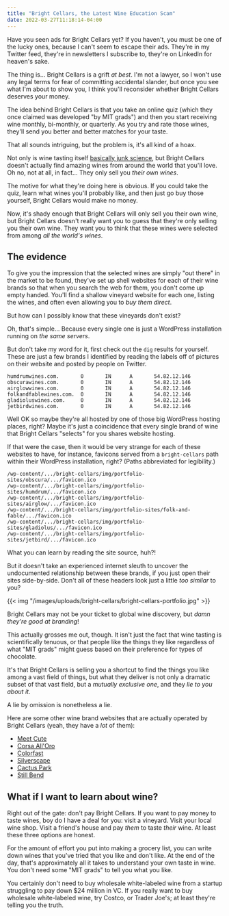 ```yaml
---
title: "Bright Cellars, the Latest Wine Education Scam"
date: 2022-03-27T11:18:14-04:00
---
```


Have you seen ads for Bright Cellars yet? If you haven't, you must be one of the
lucky ones, because I can't seem to escape their ads. They're in my Twitter
feed, they're in newsletters I subscribe to, they're on LinkedIn for heaven's
sake.

The thing is... Bright Cellars is a grift *at best*. I'm not a lawyer, so I
won't use any legal terms for fear of committing accidental slander, but once
you see what I'm about to show you, I think you'll reconsider whether Bright
Cellars deserves your money.

<!--more-->

The idea behind Bright Cellars is that you take an online quiz (which they once
claimed was developed "by MIT grads") and then you start receiving wine monthly,
bi-monthly, or quarterly. As you try and rate those wines, they'll send you
better and better matches for your taste.

That all sounds intriguing, but the problem is, it's all kind of a hoax.

Not only is wine tasting itself [basically junk science][tasting], but Bright
Cellars doesn't actually find amazing wines from around the world that you'll
love. Oh no, not at all, in fact... They only sell you *their own wines*.

[tasting]: https://www.theguardian.com/lifeandstyle/2013/jun/23/wine-tasting-junk-science-analysis

The motive for what they're doing here is obvious. If you could take the quiz,
learn what wines you'll probably like, and then just go buy those yourself,
Bright Cellars would make no money.

Now, it's shady enough that Bright Cellars will only sell you their own wine,
but Bright Cellars doesn't really want you to guess that they're only selling
you their own wine. They want you to think that these wines were selected from
among *all the world's wines*.

## The evidence

To give you the impression that the selected wines are simply "out there" in the
market to be found, they've set up shell websites for each of their wine brands
so that when you search the web for them, you don't come up empty handed. You'll
find a shallow vineyard website for each one, listing the wines, and often even
allowing you to *buy them direct*.

But how can I possibly know that these vineyards don't exist?

Oh, that's simple... Because every single one is just a WordPress installation
running on *the same servers*.

But don't take my word for it, first check out the `dig` results for
yourself. These are just a few brands I identified by reading the labels off of
pictures on their website and posted by people on Twitter.

```
humdrumwines.com.       0       IN      A       54.82.12.146
obscurawines.com.       0       IN      A       54.82.12.146
airglowwines.com.       0       IN      A       54.82.12.146
folkandfablewines.com.  0       IN      A       54.82.12.146
gladioluswines.com.     0       IN      A       54.82.12.146
jetbirdwines.com.       0       IN      A       54.82.12.146
```

Well OK so maybe they're all hosted by one of those big WordPress hosting
places, right? Maybe it's just a coincidence that every single brand of wine
that Bright Cellars "selects" for you shares website hosting.

If that were the case, then it would be very strange for each of these websites
to have, for instance, favicons served from a `bright-cellars` path within their
WordPress installation, right? (Paths abbreviated for legibility.)

```
/wp-content/.../bright-cellars/img/portfolio-sites/obscura/.../favicon.ico
/wp-content/.../bright-cellars/img/portfolio-sites/humdrum/.../favicon.ico
/wp-content/.../bright-cellars/img/portfolio-sites/airglow/.../favicon.ico
/wp-content/.../bright-cellars/img/portfolio-sites/folk-and-fable/.../favicon.ico
/wp-content/.../bright-cellars/img/portfolio-sites/gladiolus/.../favicon.ico
/wp-content/.../bright-cellars/img/portfolio-sites/jetbird/.../favicon.ico
```

What you can learn by reading the site source, huh?!

But it doesn't take an experienced internet sleuth to uncover the undocumented
relationship between these brands, if you just open their sites
side-by-side. Don't all of these headers look just a little *too similar* to
you?

{{< img "/images/uploads/bright-cellars/bright-cellars-portfolio.jpg" >}}

Bright Cellars may not be your ticket to global wine discovery, but *damn
they're good at branding*!

This actually grosses me out, though. It isn't just the fact that wine tasting
is scientifically tenuous, or that people like the things they like regardless
of what "MIT grads" might guess based on their preference for types of
chocolate.

It's that Bright Cellars is selling you a shortcut to find the things you like
among a vast field of things, but what they deliver is not only a dramatic
subset of that vast field, but a *mutually exclusive one*, and they *lie to you
about it*.

A lie by omission is nonetheless a lie.

Here are some other wine brand websites that are actually operated by Bright
Cellars (yeah, they have a *lot* of them):

* [Meet Cute](https://www.meetcutewines.com/)
* [Corsa All'Oro](https://www.corsaallorowines.com/)
* [Colorfast](https://www.colorfastwines.com/)
* [Silverscape](https://www.silverscapewines.com/)
* [Cactus Park](https://www.cactusparkwines.com/)
* [Still Bend](https://www.stillbendwines.com/)

## What if I want to learn about wine?

Right out of the gate: don't pay Bright Cellars. If you want to pay money to
taste wines, boy do I have a deal for you: visit a vineyard. Visit your local
wine shop. Visit a friend's house and pay *them* to taste *their* wine. At least
these three options are honest.

For the amount of effort you put into making a grocery list, you can write down
wines that you've tried that you like and don't like. At the end of the day,
that's approximately all it takes to understand your own taste in wine. You
don't need some "MIT grads" to tell you what you like.

You certainly don't need to buy wholesale white-labeled wine from a startup
struggling to pay down $24 million in VC. If you really want to buy wholesale
white-labeled wine, try Costco, or Trader Joe's; at least they're telling you
the truth.
